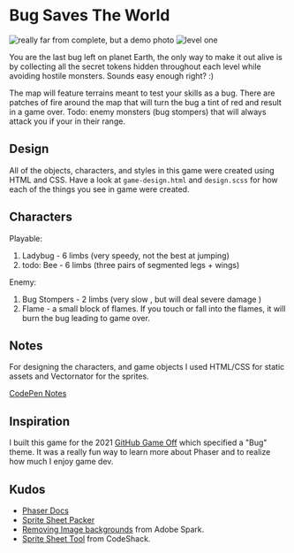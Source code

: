 # Bug Saves The World
![really far from complete, but a demo photo](https://user-images.githubusercontent.com/48612525/141366735-a1122516-316e-4a17-b09c-b1bea896087f.png)
![level one](https://user-images.githubusercontent.com/48612525/144314682-dd1ffb57-9f48-4a6a-84d9-1ac269c7d0c2.png)

You are the last bug left on planet Earth, the only way to make it out alive is by collecting all the secret tokens hidden throughout each level while avoiding hostile monsters. Sounds easy enough right? :)

The map will feature terrains meant to test your skills as a bug. There are patches of fire around the map that will turn the bug a tint of red and result in a game over. Todo: enemy monsters (bug stompers) that will always attack you if your in their range.

## Design
All of the objects, characters, and styles in this game were created using HTML and CSS. Have a look at `game-design.html` and `design.scss` for how each of the things you see in game were created.

## Characters
Playable:
1. Ladybug - 6 limbs (very speedy, not the best at jumping)
2. todo: Bee - 6 limbs (three pairs of segmented legs + wings)

Enemy:
1. Bug Stompers - 2 limbs (very slow , but will deal severe damage )
2. Flame - a small block of flames. If you touch or fall into the flames, it will burn the bug leading to game over.

## Notes
For designing the characters, and game objects I used HTML/CSS for static assets and Vectornator for the sprites.

[CodePen Notes](https://codepen.io/tannerdolby/pen/vYJaZOQ)

## Inspiration
I built this game for the 2021 [GitHub Game Off](https://github.blog/2021-10-15-save-the-date-for-github-game-off-2021/) which specified a "Bug" theme. It was a really fun way to learn more about Phaser and to realize how much I enjoy game dev.

## Kudos
- [Phaser Docs](https://phaser.io)
- [Sprite Sheet Packer](https://www.codeandweb.com/free-sprite-sheet-packer)
- [Removing Image backgrounds](https://spark.adobe.com/tools/remove-background/#) from Adobe Spark.
- [Sprite Sheet Tool](https://codeshack.io/images-sprite-sheet-generator/) from CodeShack.